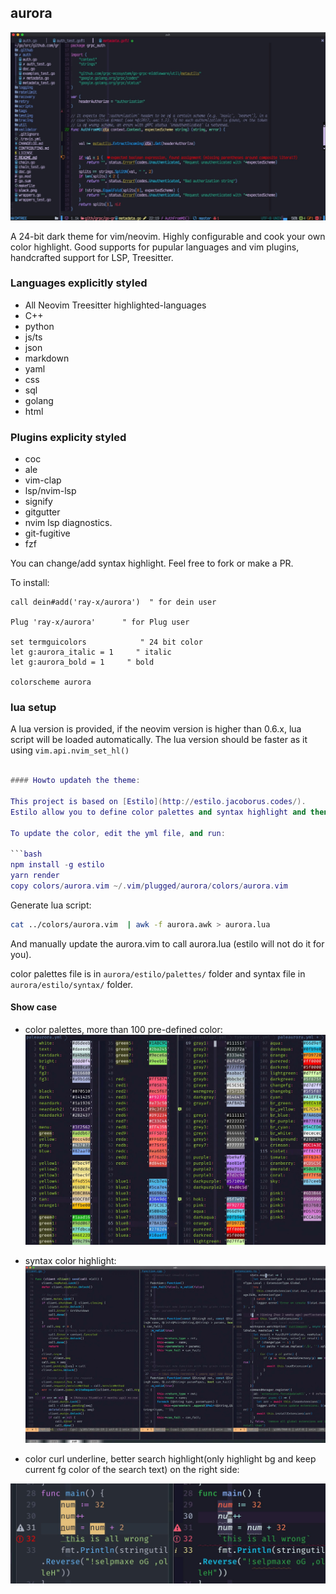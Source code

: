 ## aurora

![aurora theme](https://github.com/ray-x/files/blob/master/img/aurora/aurora.jpg?raw=true)

A 24-bit dark theme for vim/neovim. Highly configurable and cook your own color highlight.
Good supports for pupular languages and vim plugins, handcrafted support for LSP, Treesitter.

### Languages explicitly styled

- All Neovim Treesitter highlighted-languages
- C++
- python
- js/ts
- json
- markdown
- yaml
- css
- sql
- golang
- html

### Plugins explicity styled

- coc
- ale
- vim-clap
- lsp/nvim-lsp
- signify
- gitgutter
- nvim lsp diagnostics.
- git-fugitive
- fzf

You can change/add syntax highlight. Feel free to fork or make a PR.

To install:

```vim
call dein#add('ray-x/aurora')  " for dein user

Plug 'ray-x/aurora'      " for Plug user

set termguicolors            " 24 bit color
let g:aurora_italic = 1     " italic
let g:aurora_bold = 1     " bold

colorscheme aurora
```

### lua setup

A lua version is provided, if the neovim version is higher than 0.6.x, lua script will be loaded automatically. The lua
version should be faster as it using `vim.api.nvim_set_hl()`

```lua

#### Howto updateh the theme:

This project is based on [Estilo](http://estilo.jacoborus.codes/).
Estilo allow you to define color palettes and syntax highlight and then generate .vim file for you.

To update the color, edit the yml file, and run:

```bash
npm install -g estilo
yarn render
copy colors/aurora.vim ~/.vim/plugged/aurora/colors/aurora.vim

```

Generate lua script:

```bash
cat ../colors/aurora.vim  | awk -f aurora.awk > aurora.lua
```

And manually update the aurora.vim to call aurora.lua (estilo will not do it for you).

color palettes file is in
`aurora/estilo/palettes/` folder
and syntax file in `aurora/estilo/syntax/` folder.

#### Show case

- color palettes, more than 100 pre-defined color:
  ![vim color palettes](https://github.com/ray-x/files/blob/master/img/aurora/colorpalettes.jpg?raw=true)

- syntax color highlight:
  ![vim highlight for aurora](https://github.com/ray-x/files/blob/master/img/aurora/syntaxhighlight.jpg?raw=true)

- color curl underline, better search highlight(only highlight bg and keep current fg color of the search text) on the right side:

![vim undercurl and search hl for aurora](https://github.com/ray-x/files/blob/master/img/aurora/undercurl_searchhl.jpg?raw=true)
